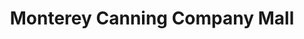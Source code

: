 ---
title: "Monterey Canning Company Mall"
url: /monterey/monterey-canning-company-mall/
shop: mall
---